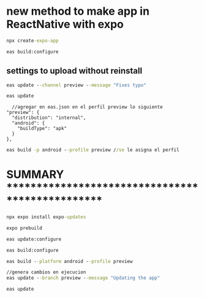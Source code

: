 # new method to make app in ReactNative with expo


```cmd
npx create-expo-app
```

```cmd
eas build:configure
```

## settings to upload without reinstall
```cmd
eas update --channel preview --message "Fixes typo"
```

```cmd
eas update
```


```node
  //agregar en eas.json en el perfil preview lo siguiente
"preview": {
  "distribution": "internal",
  "android": {
    "buildType": "apk"
  }
},
```

```cmd
eas build -p android --profile preview //se le asigna el perfil
```

# SUMMARY ************************************************

```cmd
npx expo install expo-updates
```

```cmd
expo prebuild
```

```cmd
eas update:configure
```

```cmd
eas build:configure
```

```cmd
eas build --platform android --profile preview
```

```cmd
//genera cambios en ejecucion
eas update --branch preview --message "Updating the app"
```
```cmd
eas update
```